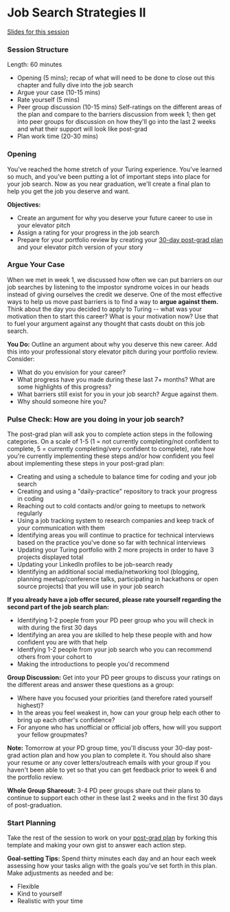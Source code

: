 # Job Search Strategies II

[Slides for this session](https://docs.google.com/presentation/d/15x2PaHDMICCjxBnKsMMlykp3xWsInDfwlyW3y9yKkwA/edit?usp=sharing)

### Session Structure

Length: 60 minutes

* Opening (5 mins); recap of what will need to be done to close out this chapter and fully dive into the job search
* Argue your case (10-15 mins) 
* Rate yourself (5 mins)
* Peer group discussion (10-15 mins) Self-ratings on the different areas of the plan and compare to the barriers discussion from week 1; then get into peer groups for discussion on how they'll go into the last 2 weeks and what their support will look like post-grad
* Plan work time (20-30 mins)

### Opening
You've reached the home stretch of your Turing experience. You've learned so much, and you've been putting a lot of important steps into place for your job search. Now as you near graduation, we'll create a final plan to help you get the job you deserve and want.

**Objectives:**
* Create an argument for why you deserve your future career to use in your elevator pitch
* Assign a rating for your progress in the job search
* Prepare for your portfolio review by creating your [30-day post-grad plan](https://github.com/turingschool/career-development-curriculum/blob/master/module_four/post_grad_plan.md) and your elevator pitch version of your story

### Argue Your Case
When we met in week 1, we discussed how often we can put barriers on our job searches by listening to the impostor syndrome voices in our heads instead of giving ourselves the credit we deserve. One of the most effective ways to help us move past barriers is to find a way to **argue against them.** Think about the day you decided to apply to Turing -- what was your motivation then to start this career? What is your motivation now? Use that to fuel your argument against any thought that casts doubt on this job search. 

**You Do:** Outline an argument about why you deserve this new career. Add this into your professional story elevator pitch during your portfolio review. Consider:

* What do you envision for your career?
* What progress have you made during these last 7+ months? What are some highlights of this progress?
* What barriers still exist for you in your job search? Argue against them.
* Why should someone hire you?

### Pulse Check: How are you doing in your job search?
The post-grad plan will ask you to complete action steps in the following categories. On a scale of 1-5 (1 = not currently completing/not confident to complete, 5 = currently completing/very confident to complete), rate how you're currently implementing these steps and/or how confident you feel about implementing these steps in your post-grad plan:

* Creating and using a schedule to balance time for coding and your job search
* Creating and using a "daily-practice" repository to track your progress in coding 
* Reaching out to cold contacts and/or going to meetups to network regularly
* Using a job tracking system to research companies and keep track of your communication with them
* Identifying areas you will continue to practice for technical interviews based on the practice you've done so far with technical interviews
* Updating your Turing portfolio with 2 more projects in order to have 3 projects displayed total
* Updating your LinkedIn profiles to be job-search ready
* Identifying an additional social media/networking tool (blogging, planning meetup/conference talks, participating in hackathons or open source projects) that you will use in your job search

**If you already have a job offer secured, please rate yourself regarding the second part of the job search plan:**
* Identifying 1-2 poeple from your PD peer group who you will check in with during the first 30 days
* Identifying an area you are skilled to help these people with and how confident you are with that help
* Identfying 1-2 people from your job search who you can recommend others from your cohort to
* Making the introductions to people you'd recommend

**Group Discussion:** Get into your PD peer groups to discuss your ratings on the different areas and answer these questions as a group:

* Where have you focused your priorities (and therefore rated yourself highest)?
* In the areas you feel weakest in, how can your group help each other to bring up each other's confidence?
* For anyone who has unofficial or official job offers, how will you support your fellow groupmates?

**Note:** Tomorrow at your PD group time, you'll discuss your 30-day post-grad action plan and how you plan to complete it. You should also share your resume or any cover letters/outreach emails with your group if you haven't been able to yet so that you can get feedback prior to week 6 and the portfolio review.

**Whole Group Shareout:**
3-4 PD peer groups share out their plans to continue to support each other in these last 2 weeks and in the first 30 days of post-graduation. 

### Start Planning
Take the rest of the session to work on your [post-grad plan](https://github.com/turingschool/career-development-curriculum/blob/master/module_four/post_grad_plan.md) by forking this template and making your own gist to answer each action step. 

**Goal-setting Tips:** Spend thirty minutes each day and an hour each week assessing how your tasks align with the goals you've set forth in this plan. Make adjustments as needed and be:

* Flexible
* Kind to yourself
* Realistic with your time

